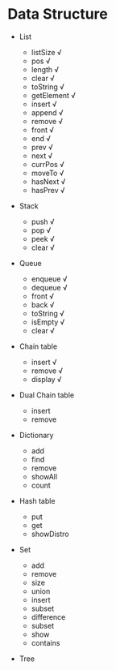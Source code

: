 # Data Structure

- List
    - listSize √
    - pos √
    - length √
    - clear √
    - toString √
    - getElement √
    - insert √
    - append √
    - remove √
    - front √
    - end √
    - prev √
    - next √
    - currPos √
    - moveTo √
    - hasNext √
    - hasPrev √

- Stack
    - push √
    - pop √
    - peek √
    - clear √

- Queue
    - enqueue √
    - dequeue √
    - front √
    - back √
    - toString √
    - isEmpty √
    - clear √

- Chain table
    - insert √
    - remove √
    - display √

- Dual Chain table
    - insert
    - remove

- Dictionary
    - add
    - find
    - remove
    - showAll
    - count

- Hash table
    - put
    - get
    - showDistro

- Set
    - add
    - remove
    - size
    - union
    - insert
    - subset
    - difference
    - subset
    - show
    - contains

- Tree

